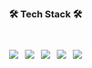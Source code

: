 <h3 align="center"><b>🛠 Tech Stack 🛠</b></h3>
</br>
<p align="center">
<img src="https://img.shields.io/badge/HTML5-E34F26?style=flat-square&logo=HTML5&logoColor=white"/></a> &nbsp
<img src="https://img.shields.io/badge/CSS3-1572B6?style=flat-square&logo=CSS3&logoColor=white"/></a> &nbsp
<img src="https://img.shields.io/badge/JavaScript-F7DF1E?style=flat-square&logo=JavaScript&logoColor=white"/></a> &nbsp
<img src="https://img.shields.io/badge/Java-F7DF1E?style=flat-square&logo=Java&logoColor=grey"/></a> &nbsp


<img src="https://img.shields.io/badge/Amazon AWS-232F3E?style=flat-square&logo=Amazon%20AWS&logoColor=white"/>

</a>  </p>
<div data-iframe-width="150" data-iframe-height="270" data-share-badge-id="7f35d966-5dcb-4a93-bafe-4c3fe3004b92" data-share-badge-host="https://www.credly.com"></div><script type="text/javascript" async src="//cdn.credly.com/assets/utilities/embed.js"></script>
<!--
**rainingdaewoo/rainingdaewoo** is a ✨ _special_ ✨ repository because its `README.md` (this file) appears on your GitHub profile.

Here are some ideas to get you started:

- 🔭 I’m currently working on ...
- 🌱 I’m currently learning ...
- 👯 I’m looking to collaborate on ...
- 🤔 I’m looking for help with ...
- 💬 Ask me about ...
- 📫 How to reach me: ...
- 😄 Pronouns: ...
- ⚡ Fun fact: ...
-->
